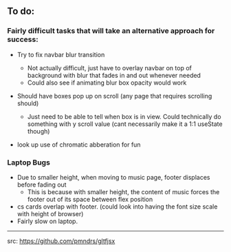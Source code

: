 ## To do:
### Fairly difficult tasks that will take an alternative approach for success:
 - Try to fix navbar blur transition
    - Not actually difficult, just have to overlay navbar on top of background with blur that fades in and out whenever needed
    - Could also see if animating blur box opacity would work
 - Should have boxes pop up on scroll (any page that requires scrolling should)
    - Just need to be able to tell when box is in view. Could technically do something with y scroll value (cant necessarily make it a 1:1 useState though)

 - look up use of chromatic abberation for fun

### Laptop Bugs
 - Due to smaller height, when moving to music page, footer displaces before fading out
    - This is because with smaller height, the content of music forces the footer out of its space between flex position
 - cs cards overlap with footer. (could look into having the font size scale with height of browser)
 - Fairly slow on laptop. 

 -------
 src: https://github.com/pmndrs/gltfjsx